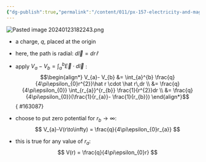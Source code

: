 ```yaml
---
{"dg-publish":true,"permalink":"/content/011/px-157-electricity-and-magnetism/px-157-b-electric-fields/ii-potentials/px-157-b8b-potential-of-a-point-charge/","created":"2024-10-01T18:27:10.098+01:00","updated":"2024-11-26T20:08:30.473+00:00"}
---
```


![Pasted image 20240123182243.png](/img/user/pics/Pasted%20image%2020240123182243.png)
- a charge, $q$, placed at the origin
- here, the path is radial: $d\vec l = dr\,\hat r$
- apply $V_{a}-V_{b} = \int_{a}^{b}\vec E \cdot d\vec l$ :
$$\begin{align*}
V_{a}- V_{b} &= \int_{a}^{b} \frac{q}{4\pi\epsilon_{0}r^{2}}\hat r \cdot \hat r\,dr \\
&= \frac{q}{4\pi\epsilon_{0}} \int_{r_{a}}^{r_{b}} \frac{1}{r^{2}}dr \\
&= \frac{q}{4\pi\epsilon_{0}}(\frac{1}{r_{a}}- \frac{1}{r_{b}})
\end{align*}$$
{ #163087}

- choose to put zero potential for $r_{b}\to \infty$:
$$
V_{a}-V(r\to\infty) = \frac{q}{4\pi\epsilon_{0}r_{a}}
$$
- this is true for any value of $r_{a}$:
$$
V(r) = \frac{q}{4\pi\epsilon_{0}r}
$$
